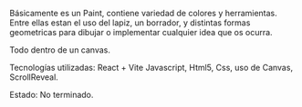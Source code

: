 Básicamente es un Paint, contiene variedad de colores y herramientas. Entre ellas estan el uso del lapiz, un borrador, y distintas formas geometricas para dibujar o implementar cualquier idea que os ocurra.

Todo dentro de un canvas. 

Tecnologías utilizadas:  React + Vite 
Javascript, Html5, Css, uso de Canvas, ScrollReveal.

Estado: No terminado.

